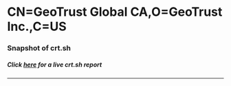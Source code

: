 # CN=GeoTrust Global CA,O=GeoTrust Inc.,C=US
### Snapshot of crt.sh
##### Click [here](https://crt.sh/?q=Serial_023A75) for a live crt.sh report

---
